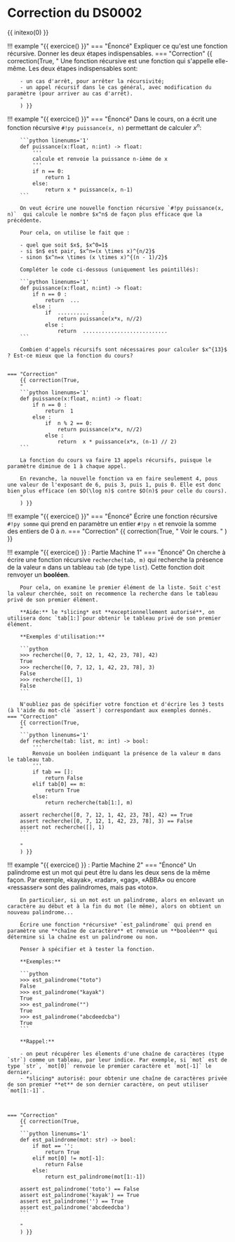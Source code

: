 # Correction du DS0002

{{ initexo(0) }}

!!! example "{{ exercice() }}"
    === "Énoncé" 
        Expliquer ce qu'est une fonction récursive. Donner les deux étapes indispensables.
    === "Correction" 
        {{ correction(True, 
        "
        Une fonction récursive est une fonction qui s'appelle elle-même. Les deux étapes indispensables sont:

        - un cas d'arrêt, pour arrêter la récursivité;
        - un appel récursif dans le cas général, avec modification du paramètre (pour arriver au cas d'arrêt).
        "
        ) }}


!!! example "{{ exercice() }}"
    === "Énoncé" 
        Dans le cours, on a écrit une fonction récursive `#!py puissance(x, n)`   permettant de calculer $x^n$:

        ```python linenums='1'
        def puissance(x:float, n:int) -> float:
            '''
            calcule et renvoie la puissance n-ième de x
            '''
            if n == 0:
                return 1
            else:
                return x * puissance(x, n-1)
        ```

        On veut écrire une nouvelle fonction récursive `#!py puissance(x, n)`  qui calcule le nombre $x^n$ de façon plus efficace que la précédente. 

        Pour cela, on utilise le fait que :

        - quel que soit $x$, $x^0=1$
        - si $n$ est pair, $x^n=(x \times x)^{n/2}$
        - sinon $x^n=x \times (x \times x)^{(n - 1)/2}$

        Compléter le code ci-dessous (uniquement les pointillés):

        ```python linenums='1'
        def puissance(x:float, n:int) -> float:
            if n == 0 :
                return  ...
            else :
                if  ..........    :
                    return puissance(x*x, n//2)
                else :
                    return  ...........................
        ```

        Combien d'appels récursifs sont nécessaires pour calculer $x^{13}$ ? Est-ce mieux que la fonction du cours?


    === "Correction" 
        {{ correction(True, 
        "
        ```python linenums='1'
        def puissance(x:float, n:int) -> float:
            if n == 0 :
                return  1
            else :
                if  n % 2 == 0:
                    return puissance(x*x, n//2)
                else :
                    return  x * puissance(x*x, (n-1) // 2)
        ```
        
        La fonction du cours va faire 13 appels récursifs, puisque le paramètre diminue de 1 à chaque appel.

        En revanche, la nouvelle fonction va en faire seulement 4, pous une valeur de l'exposant de 6, puis 3, puis 1, puis 0. Elle est donc bien plus efficace (en $O(\log n)$ contre $O(n)$ pour celle du cours).
        "
        ) }}

!!! example "{{ exercice() }}"
    === "Énoncé" 
        Écrire une fonction récursive `#!py somme` qui prend en paramètre un entier `#!py n`  et renvoie la somme des entiers de 0 à $n$.
    === "Correction" 
        {{ correction(True, 
        "
        Voir le cours.
        "
        ) }}

!!! example "{{ exercice() }} : Partie Machine 1"
    === "Énoncé" 
        On cherche à écrire une fonction récursive ```recherche(tab, m)``` qui recherche la présence de la valeur ```m``` dans un tableau ```tab``` (de type `list`). Cette fonction doit renvoyer un **booléen**.

        Pour cela, on examine le premier élément de la liste. Soit c'est la valeur cherchée, soit on recommence la recherche dans le tableau privé de son premier élément.

        **Aide:** le *slicing* est **exceptionnellement autorisé**, on utilisera donc `tab[1:]`pour obtenir le tableau privé de son premier élément.

        **Exemples d'utilisation:**

        ```python
        >>> recherche([0, 7, 12, 1, 42, 23, 78], 42)
        True
        >>> recherche([0, 7, 12, 1, 42, 23, 78], 3)
        False
        >>> recherche([], 1)
        False
        ```

        N'oubliez pas de spécifier votre fonction et d'écrire les 3 tests (à l'aide du mot-clé `assert`) correspondant aux exemples donnés.
    === "Correction" 
        {{ correction(True, 
        "
        ```python linenums='1'
        def recherche(tab: list, m: int) -> bool:
            '''
            Renvoie un booléen indiquant la présence de la valeur m dans le tableau tab.
            '''
            if tab == []:
                return False
            elif tab[0] == m:
                return True
            else:
                return recherche(tab[1:], m)
        
        assert recherche([0, 7, 12, 1, 42, 23, 78], 42) == True
        assert recherche([0, 7, 12, 1, 42, 23, 78], 3) == False
        assert not recherche([], 1)
        ```
        
        "
        ) }}

!!! example "{{ exercice() }} : Partie Machine 2"
    === "Énoncé" 
        Un palindrome est un mot qui peut être lu dans les deux sens de la même façon. Par exemple, «kayak», «radar», «gag», «ABBA»  ou encore «ressasser» sont des palindromes, mais pas «toto».

        En particulier, si un mot est un palindrome, alors en enlevant un caractère au début et à la fin du mot (le même), alors on obtient un nouveau palindrome...

        Écrire une fonction *récursive* `est_palindrome` qui prend en paramètre une **chaîne de caractère** et renvoie un **booléen** qui détermine si la chaîne est un palindrome ou non.

        Penser à spécifier et à tester la fonction.

        **Exemples:**

        ```python 
        >>> est_palindrome("toto")
        False
        >>> est_palindrome("kayak")
        True
        >>> est_palindrome("")
        True
        >>> est_palindrome("abcdeedcba")
        True
        ```

        **Rappel:**

        - on peut récupérer les élements d'une chaîne de caractères (type `str`) comme un tableau, par leur indice. Par exemple, si `mot` est de type `str`, `mot[0]` renvoie le premier caractère et `mot[-1]` le dernier.
        - *slicing* autorisé: pour obtenir une chaîne de caractères privée de son premier **et** de son dernier caractère, on peut utiliser `mot[1:-1]`.



    === "Correction" 
        {{ correction(True, 
        "
        ```python linenums='1'
        def est_palindrome(mot: str) -> bool:
            if mot == '':
                return True
            elif mot[0] != mot[-1]:
                return False
            else:
                return est_palindrome(mot[1:-1])

        assert est_palindrome('toto') == False
        assert est_palindrome('kayak') == True
        assert est_palindrome('') == True 
        assert est_palindrome('abcdeedcba') 
        ```

        "
        ) }}